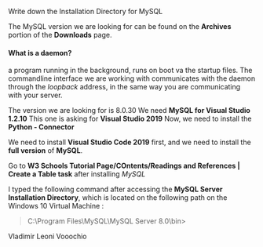 


Write down the Installation Directory for MySQL


The MySQL version we are looking for can be found on the **Archives** portion of the **Downloads** page. 


#### What is a daemon?


a program running in the background, runs on boot va the startup files. The commandline interface we are working with communicates with the daemon through the *loopback* address, in the same way you are communicating with your server. 


The version we are looking for is 8.0.30
We need **MySQL for Visual Studio 1.2.10**
This one is asking for **Visual Studio 2019**
Now, we need to install the **Python - Connector**

We need to install **Visual Studio Code 2019** first, and we need to install the **full version** of **MySQL**. 



Go to **W3 Schools Tutorial Page/COntents/Readings and References | Create a Table task** after installing *MySQL*

I typed the following command after accessing the **MySQL Server Installation Directory**, which is located on the following path on the Windows 10 Virtual Machine : 

>C:\Program Files\MySQL\MySQL Server 8.0\bin>







Vladimir Leoni Vooochio